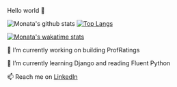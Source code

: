 Hello world 👋

![Monata's github stats](https://github-stats-aka8myvhd.vercel.app/api?username=monata&count_private=true&theme=synthwave&show_icons=true&hide=stars)
[![Top Langs](https://github-stats-aka8myvhd.vercel.app/api/top-langs/?username=monata&layout=compact)](https://github.com/anuraghazra/github-readme-stats)

[![Monata's wakatime stats](https://github-stats-aka8myvhd.vercel.app/api/wakatime?username=Monata)](https://github.com/anuraghazra/github-readme-stats)

🔭 I’m currently working on building ProfRatings

🌱 I’m currently learning Django and reading Fluent Python

📫 Reach me on [LinkedIn](https://www.linkedin.com/in/monata)
